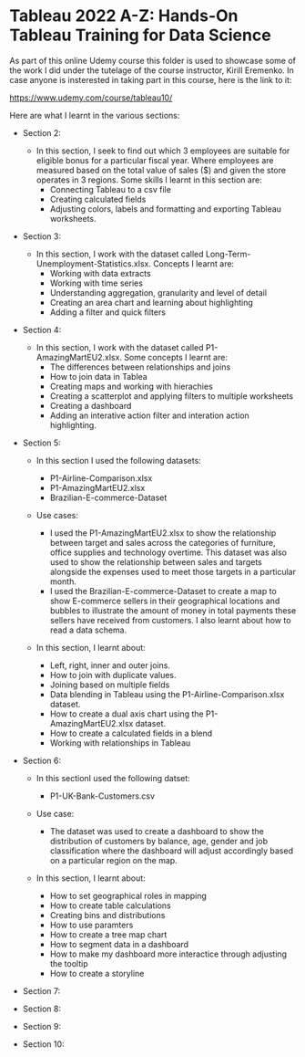 # Tableau 2022 A-Z: Hands-On Tableau Training for Data Science

As part of this online Udemy course this folder is used to showcase some of the work I did under the tutelage of the course instructor, Kirill Eremenko. In case anyone is insterested in taking part in this course, here is the link to it:

https://www.udemy.com/course/tableau10/

Here are what I learnt in the various sections:


- Section 2: 
  - In this section, I seek to find out which 3 employees are suitable for eligible bonus for a particular fiscal year. Where employees are measured based on the total value of sales ($) and given the store operates in 3 regions. Some skills I learnt in this section are:
    - Connecting Tableau to a csv file
    - Creating calculated fields
    - Adjusting colors, labels and formatting and exporting Tableau worksheets.


- Section 3:
  - In this section, I work with the dataset called Long-Term-Unemployment-Statistics.xlsx. Concepts I learnt are:
    - Working with data extracts
    - Working with time series
    - Understanding aggregation, granularity and level of detail
    - Creating an area chart and learning about highlighting
    - Adding a filter and quick filters


- Section 4:
  - In this section, I work with the dataset called P1-AmazingMartEU2.xlsx. Some concepts I learnt are:
    - The differences between relationships and joins
    - How to join data in Tablea
    - Creating maps and working with hierachies
    - Creating a scatterplot and applying filters to multiple worksheets
    - Creating a dashboard
    - Adding an interative action filter and interation action highlighting.


- Section 5:
  - In this section I used the following datasets:
    - P1-Airline-Comparison.xlsx
    - P1-AmazingMartEU2.xlsx
    - Brazilian-E-commerce-Dataset
  - Use cases:
    - I used the P1-AmazingMartEU2.xlsx to show the relationship between target and sales across the categories of furniture, office supplies and technology overtime. This dataset was also used to show the relationship between sales and targets alongside the expenses used to meet those targets in a particular month.
    - I used the Brazilian-E-commerce-Dataset to create a map to show E-commerce sellers in their geographical locations and bubbles to illustrate the amount of money in total payments these sellers have received from customers. I also learnt about how to read a data schema.
    
  - In this section, I learnt about:
    - Left, right, inner and outer joins.
    - How to join with duplicate values.
    - Joining based on multiple fields
    - Data blending in Tableau using the P1-Airline-Comparison.xlsx dataset.
    - How to create a dual axis chart using the P1-AmazingMartEU2.xlsx dataset.
    - How to create a calculated fields in a blend
    - Working with relationships in Tableau


- Section 6:
  - In this sectionI used the following datset:
    - P1-UK-Bank-Customers.csv
  - Use case:
    - The dataset was used to create a dashboard to show the distribution of customers by balance, age, gender and job classification where the dashboard will adjust accordingly based on a particular region on the map.

  - In this section, I learnt about:
    - How to set geographical roles in mapping
    - How to create table calculations
    - Creating bins and distributions
    - How to use paramters
    - How to create a tree map chart
    - How to segment data in a dashboard
    - How to make my dashboard more interactice through adjusting the tooltip
    - How to create a storyline

- Section 7:
- Section 8:
- Section 9:
- Section 10:
